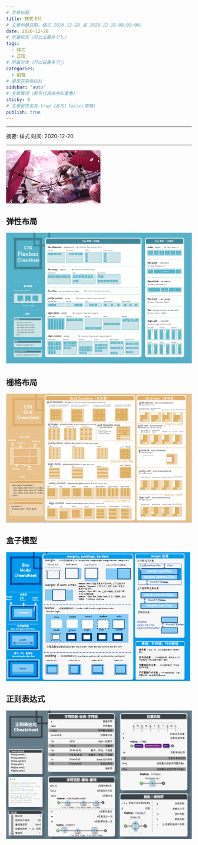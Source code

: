 ```yaml
---
# 文章标题
title: 样式卡片
# 文章创建日期，格式 2020-12-18 或 2020-12-18 08:00:00。
date: 2020-12-20
# 所属标签（可以设置多个🏷）
tags:
  - 样式
  - 正则
# 所属分类（可以设置多个💖）
categories:
  - 前端
# 是否开启侧边栏
sidebar: "auto"
# 文章置顶（数字代表排序权重📚）
sticky: 0
# 文章是否发布 true（发布）false(草稿)
publish: true
---
```


---

摘要: 样式
时间: 2020-12-20

---

<img src="/img/5.jpg" width="256px" height="144px">

<!-- more -->

## 弹性布局

<img src="/分类/前端卡片/弹性布局.png" class="medium-zoom">

## 栅格布局

<img src="/分类/前端卡片/栅格布局.png" class="medium-zoom">

## 盒子模型

<img src="/分类/前端卡片/盒子模型.png" class="medium-zoom">

## 正则表达式

<img src="/分类/前端卡片/正则表达式.png" class="medium-zoom">
